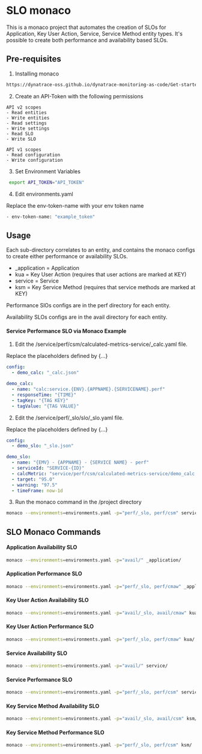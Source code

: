 # SLO monaco

This is a monaco project that automates the creation of SLOs for Application, Key User Action, Service, Service Method entity types. It's possible to create both performance and availability based SLOs.

## Pre-requisites 

1. Installing monaco

```bash
https://dynatrace-oss.github.io/dynatrace-monitoring-as-code/Get-started/installation
```

2. Create an API-Token with the following permissions
```
API v2 scopes
- Read entities
- Write entities
- Read settings
- Write settings
- Read SLO
- Write SLO

API v1 scopes
- Read configuration
- Write configuration
```

3. Set Environment Variables
```bash
 export API_TOKEN="API_TOKEN"
```
4. Edit environments.yaml

Replace the env-token-name with your env token name
```bash
- env-token-name: "example_token"
```

## Usage
Each sub-directory correlates to an entity, and contains the monaco configs to create either performance or availability SLOs.
- _application = Application
- kua = Key User Action (requires that user actions are marked at KEY)
- service = Service
- ksm = Key Service Method (requires that service methods are marked at KEY)

Performance SlOs configs are in the perf directory for each entity.

Availability SLOs configs are in the avail directory for each entity.

#### Service Performance SLO via Monaco Example
1. Edit the /service/perf/csm/calculated-metrics-service/_calc.yaml file. 

Replace the placeholders defined by {...}
```yaml
config:
  - demo_calc: "_calc.json"

demo_calc:
  - name: "calc:service.{ENV}.{APPNAME}.{SERVICENAME}.perf"
  - responseTime: "{TIME}"
  - tagKey: "{TAG KEY}"
  - tagValue: "{TAG VALUE}"
```

2. Edit the /service/perf/_slo/slo/_slo.yaml file.

Replace the placeholders defined by {...}
```yaml
config:
  - demo_slo: "_slo.json"

demo_slo:
  - name: "{EMV} - {APPNAME} - {SERVICE NAME} - perf"
  - serviceId: "SERVICE-{ID}"
  - calcMetric: "service/perf/csm/calculated-metrics-service/demo_calc.name"
  - target: "95.0"
  - warning: "97.5"
  - timeFrame: now-1d
```
3. Run the monaco command in the /project directory
```bash
monaco --environments=environments.yaml -p="perf/_slo, perf/csm" service/
```

## SLO Monaco Commands
#### Application Availability SLO
```bash
monaco --environments=environments.yaml -p="avail/" _application/
```
#### Application Performance SLO
```bash
monaco --environments=environments.yaml -p="perf/_slo, perf/cmaw" _application/
```
#### Key User Action Availability SLO
```bash
monaco --environments=environments.yaml -p="avail/_slo, avail/cmaw" kua/
```
#### Key User Action Performance SLO
```bash
monaco --environments=environments.yaml -p="perf/_slo, perf/cmaw" kua/
```
#### Service Availability SLO
```bash
monaco --environments=environments.yaml -p="avail/" service/
```
#### Service Performance SLO
```bash
monaco --environments=environments.yaml -p="perf/_slo, perf/csm" service/
```
#### Key Service Method Availability SLO
```bash
monaco --environments=environments.yaml -p="avail/_slo, avail/csm" ksm/
```
#### Key Service Method Performance SLO
```bash
monaco --environments=environments.yaml -p="perf/_slo, perf/csm" ksm/
```
